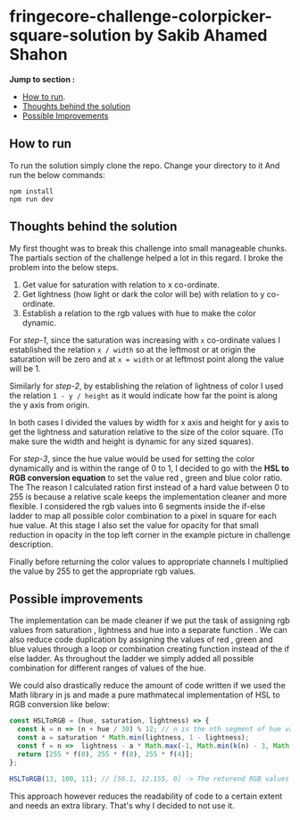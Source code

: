 # fringecore-challenge-colorpicker-square-solution by Sakib Ahamed Shahon

**Jump to section :**

* [How to run](#how-to-run).
* [Thoughts behind the solution](#solution)
* [Possible Improvements](#improvements)

<a id="how-to-run"></a>

## How to run

To run the solution simply clone the repo. Change your directory to it And run the below commands:

```console
npm install
npm run dev
```
<a id="solution"></a>

## Thoughts behind the solution

My first thought was to break this challenge into small manageable chunks. The partials section of the challenge helped a lot in this regard. I broke the problem into the below steps.

1. Get value for saturation with relation to x co-ordinate.
2. Get lightness (how light or dark the color will be) with relation to y co-ordinate.
3. Establish a relation to the rgb values with hue to make the color dynamic.

For _step-1_, since the saturation was increasing with `x` co-ordinate values I established the relation `x / width` so at the leftmost or at origin the saturation will be zero and at `x = width` or at leftmost point along the value will be 1.

Similarly for _step-2_, by establishing the relation of lightness of color I used the relation `1 - y / height` as it would indicate how far the point is along the y axis from origin.

In both cases I divided the values by width for x axis and height for y axis to get the lightness and saturation relative to the size of the color square. (To make sure the width and height is dynamic for any sized squares).

For _step-3_, since the hue value would be used for setting the color dynamically and is within the range of 0 to 1, I decided to go with the **HSL to RGB conversion equation** to set the value red , green and blue color ratio. The  The reason I calculated ration first instead of a hard value between 0 to 255 is because a relative scale keeps the implementation cleaner and more flexible. I considered the rgb values into 6 segments inside the if-else ladder to map all possible color combination to a pixel in square for each hue value. At this stage I also set the value for opacity for that small reduction in opacity in the top left corner in the example picture in challenge description.

Finally before returning the color values to appropriate channels I multiplied the value by 255 to get the appropriate rgb values.

<a id="improvements"></a>

## Possible improvements

The implementation can be made cleaner if we put the task of assigning rgb values from saturation , lightness and hue into a separate function . We can also reduce code duplication by assigning the values of red , green and blue values through a loop or combination creating function instead of the if else ladder. As throughout the ladder we simply added all possible combination for different ranges of values of the hue.

We could also drastically reduce the amount of code written if we used the Math library in js and made a pure mathmatecal implementation of HSL to RGB conversion like below:

```js
const HSLToRGB = (hue, saturation, lightness) => {
  const k = n => (n + hue / 30) % 12; // n is the nth segment of hue values
  const a = saturation * Math.min(lightness, 1 - lightness); 
  const f = n =>  lightness - a * Math.max(-1, Math.min(k(n) - 3, Math.min(9 - k(n), 1)));
  return [255 * f(0), 255 * f(8), 255 * f(4)];
};

HSLToRGB(13, 100, 11); // [56.1, 12.155, 0] -> The returend RGB values
```

This approach however reduces the readability of code to a certain extent and needs an extra library. That's why I decided to not use it.